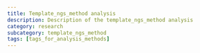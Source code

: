 ```yaml
---
title: Template_ngs_method analysis
description: Description of the template_ngs_method analysis
category: research
subcategory: template_ngs_method 
tags: [tags_for_analysis_methods]
---
```

